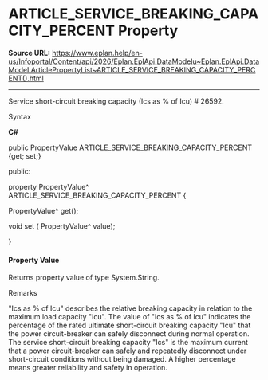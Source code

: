 # ARTICLE_SERVICE_BREAKING_CAPACITY_PERCENT Property

**Source URL:** https://www.eplan.help/en-us/Infoportal/Content/api/2026/Eplan.EplApi.DataModelu~Eplan.EplApi.DataModel.ArticlePropertyList~ARTICLE_SERVICE_BREAKING_CAPACITY_PERCENT().html

---

Service short-circuit breaking capacity (Ics as % of Icu) # 26592.

Syntax

**C#**



public PropertyValue ARTICLE_SERVICE_BREAKING_CAPACITY_PERCENT {get; set;}

public:

property PropertyValue^ ARTICLE_SERVICE_BREAKING_CAPACITY_PERCENT {

   PropertyValue^ get();

   void set (    PropertyValue^ value);

}


#### Property Value

Returns property value of type System.String.

Remarks

"Ics as % of Icu" describes the relative breaking capacity in relation to the maximum load capacity "Icu". The value of "Ics as % of Icu" indicates the percentage of the rated ultimate short-circuit breaking capacity "Icu" that the power circuit-breaker can safely disconnect during normal operation. The service short-circuit breaking capacity "Ics" is the maximum current that a power circuit-breaker can safely and repeatedly disconnect under short-circuit conditions without being damaged. A higher percentage means greater reliability and safety in operation.
